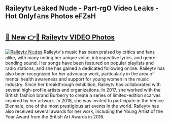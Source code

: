 ## Raileytv Le𝚊ked N𝚞de - Part-rgO Video Le𝚊ks - Hot Onlyf𝚊ns Photos eFZsH

# <h2><a href="http://ab12824.deff.icu/?id=Raileytv">🔗 New 👉🔴 Raileytv VIDEO Photos</a></h2>

[![Raileytv N𝚞des](https://i.imgur.com/rIISA9y.gif)](http://ab12824.deff.icu/?id=Raileytv)
Raileytv's music has been praised by critics and fans alike, with many noting her unique voice, introspective lyrics, and genre-bending sound. Her songs have been featured on popular playlists and radio stations, and she has gained a dedicated following online. Raileytv has also been recognized for her advocacy work, particularly in the area of mental health awareness and support for young women in the music industry. Since her breakthrough exhibition, Raileytv has collaborated with several high-profile artists and organizations. In 2017, she worked with the British fashion brand Burberry to create a series of limited-edition scarves inspired by her artwork. In 2018, she was invited to participate in the Venice Biennale, one of the most prestigious art events in the world. Raileytv has also received several awards for her work, including the Young Artist of the Year Award from the British Art Awards in 2016.
